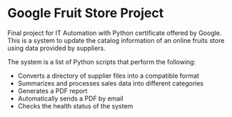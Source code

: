 # Google Fruit Store Project

Final project for IT Automation with Python certificate offered by Google.
This is a system to update the catalog information of an online fruits store
using data provided by suppliers.

The system is a list of Python scripts that perform the following:
- Converts a directory of supplier files into a compatible format
- Summarizes and processes sales data into different categories
- Generates a PDF report
- Automatically sends a PDF by email
- Checks the health status of the system
